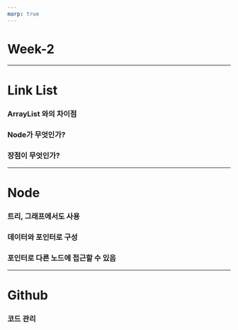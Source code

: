 ```yaml
---
marp: true
---
```


# Week-2

---

# Link List
### ArrayList 와의 차이점
### Node가 무엇인가?
### 장점이 무엇인가?

---

# Node
### 트리, 그래프에서도 사용
### 데이터와 포인터로 구성
### 포인터로 다른 노드에 접근할 수 있음

---

# Github
### 코드 관리
### 
